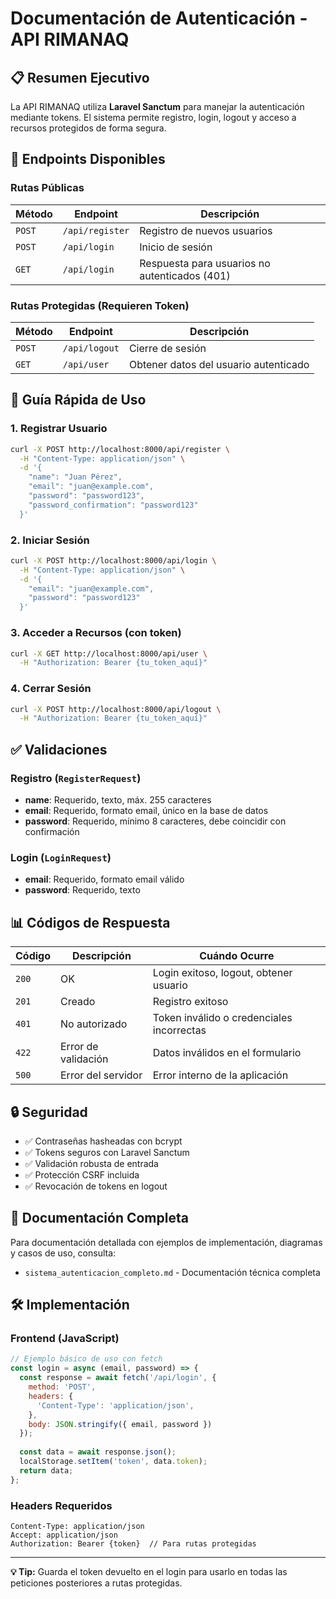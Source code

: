 # Documentación de Autenticación - API RIMANAQ

## 📋 Resumen Ejecutivo

La API RIMANAQ utiliza **Laravel Sanctum** para manejar la autenticación mediante tokens. El sistema permite registro, login, logout y acceso a recursos protegidos de forma segura.

## 🔗 Endpoints Disponibles

### Rutas Públicas

| Método | Endpoint | Descripción |
|--------|----------|-------------|
| `POST` | `/api/register` | Registro de nuevos usuarios |
| `POST` | `/api/login` | Inicio de sesión |
| `GET` | `/api/login` | Respuesta para usuarios no autenticados (401) |

### Rutas Protegidas (Requieren Token)

| Método | Endpoint | Descripción |
|--------|----------|-------------|
| `POST` | `/api/logout` | Cierre de sesión |
| `GET` | `/api/user` | Obtener datos del usuario autenticado |

## 🚀 Guía Rápida de Uso

### 1. Registrar Usuario
```bash
curl -X POST http://localhost:8000/api/register \
  -H "Content-Type: application/json" \
  -d '{
    "name": "Juan Pérez",
    "email": "juan@example.com",
    "password": "password123",
    "password_confirmation": "password123"
  }'
```

### 2. Iniciar Sesión
```bash
curl -X POST http://localhost:8000/api/login \
  -H "Content-Type: application/json" \
  -d '{
    "email": "juan@example.com",
    "password": "password123"
  }'
```

### 3. Acceder a Recursos (con token)
```bash
curl -X GET http://localhost:8000/api/user \
  -H "Authorization: Bearer {tu_token_aquí}"
```

### 4. Cerrar Sesión
```bash
curl -X POST http://localhost:8000/api/logout \
  -H "Authorization: Bearer {tu_token_aquí}"
```

## ✅ Validaciones

### Registro (`RegisterRequest`)
- **name**: Requerido, texto, máx. 255 caracteres
- **email**: Requerido, formato email, único en la base de datos
- **password**: Requerido, mínimo 8 caracteres, debe coincidir con confirmación

### Login (`LoginRequest`)
- **email**: Requerido, formato email válido
- **password**: Requerido, texto

## 📊 Códigos de Respuesta

| Código | Descripción | Cuándo Ocurre |
|--------|-------------|---------------|
| `200` | OK | Login exitoso, logout, obtener usuario |
| `201` | Creado | Registro exitoso |
| `401` | No autorizado | Token inválido o credenciales incorrectas |
| `422` | Error de validación | Datos inválidos en el formulario |
| `500` | Error del servidor | Error interno de la aplicación |

## 🔒 Seguridad

- ✅ Contraseñas hasheadas con bcrypt
- ✅ Tokens seguros con Laravel Sanctum  
- ✅ Validación robusta de entrada
- ✅ Protección CSRF incluida
- ✅ Revocación de tokens en logout

## 📖 Documentación Completa

Para documentación detallada con ejemplos de implementación, diagramas y casos de uso, consulta:
- `sistema_autenticacion_completo.md` - Documentación técnica completa

## 🛠️ Implementación

### Frontend (JavaScript)
```javascript
// Ejemplo básico de uso con fetch
const login = async (email, password) => {
  const response = await fetch('/api/login', {
    method: 'POST',
    headers: {
      'Content-Type': 'application/json',
    },
    body: JSON.stringify({ email, password })
  });
  
  const data = await response.json();
  localStorage.setItem('token', data.token);
  return data;
};
```

### Headers Requeridos
```http
Content-Type: application/json
Accept: application/json
Authorization: Bearer {token}  // Para rutas protegidas
```

---

**💡 Tip:** Guarda el token devuelto en el login para usarlo en todas las peticiones posteriores a rutas protegidas.
